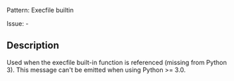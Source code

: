Pattern: Execfile builtin

Issue: -

## Description

Used when the execfile built-in function is referenced (missing from Python 3). This message can't be emitted when using Python >= 3.0.